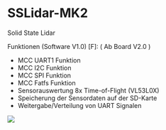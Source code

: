 # SSLidar-MK2
Solid State Lidar

 Funktionen (Software V1.0) [F]:
	( Ab Board V2.0 )
- MCC UART1 Funktion
- MCC I2C Funktion
- MCC SPI Funktion
- MCC Fatfs Funktion
- Sensorauswertung 8x Time-of-Flight (VL53L0X)
- Speicherung der Sensordaten auf der SD-Karte
- Weitergabe/Verteilung von UART Signalen

![](Verkabelung%20V1.2.jpg)
